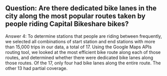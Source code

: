 ## Question: Are there dedicated bike lanes in the city along the most popular routes taken by people riding Capital Bikeshare bikes?  

Answer 4: To determine stations that people are riding between frequently, we selected all combinations of start station and end stations with more than 15,000 trips in our data, a total of 17. Using the Google Maps APIs routing tool, we looked at the most efficient bike route along each of those routes, and determined whether there were dedicated bike lanes along those routes. Of the 17, only four had bike lanes along the entire route. The other 13 had partial coverage.  
